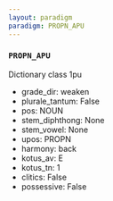 ```yaml
---
layout: paradigm
paradigm: PROPN_APU
---
```

### ` PROPN_APU `

Dictionary class 1pu
* grade_dir: weaken
* plurale_tantum: False
* pos: NOUN
* stem_diphthong: None
* stem_vowel: None
* upos: PROPN
* harmony: back
* kotus_av: E
* kotus_tn: 1
* clitics: False
* possessive: False
